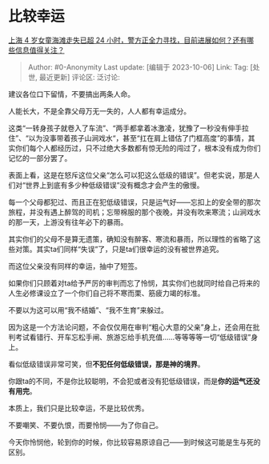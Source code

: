 # 比较幸运
[上海 4 岁女童海滩走失已超 24 小时，警方正全力寻找，目前进展如何？还有哪些信息值得关注？](https://www.zhihu.com/question/624858707/answer/3239027373)

> Author: #0-Anonymity
> Last update: [编辑于 2023-10-06]
> Link:
> Tag: [处世, 最近更新]
> 评论区:
> 泛讨论:

建议各位口下留情，不要搞出两条人命。

人能长大，不是全靠父母万无一失的，人人都有幸运成分。

这类“一转身孩子就卷入了车流”、“两手都拿着冰激凌，犹豫了一秒没有伸手拉住”、“以为没事带着孩子山涧戏水“，甚至“扛在肩上错估了门框高度”的事情，其实你们每个人都经历过，只不过绝大多数都有惊无险的闯过了，根本没有成为你们记忆的一部分罢了。

表面上看，这是在怒斥这位父亲“怎么可以犯这么低级的错误”。但老实说，那是人们对“世界上到底有多少种低级错误”没有概念才会产生的傲慢。

每一个父母都犯过、而且正在犯低级错误，只是运气好——忘扣上的安全带的那次旅程，并没有遇上醉驾的司机；忘带棉服的那个夜晚，并没有吹来寒流；山涧戏水的那一天，上游没有往年必下的暴雨。

其实你们的父母不是算无遗策，确知没有醉客、寒流和暴雨，所以理性的省略了这些对策。其实ta们同样“失误”了，只是ta们很幸运的没有被世界追究。

而这位父亲没有同样的幸运，抽中了短签。

如果你们只顾着对ta给予严厉的审判而忘了怜悯，其实你们也就同时给自己将来的人生必修课设立了一个你们自己将不寒而栗、筋疲力竭的标准。

不要以为这可以用“我不结婚”、“我不生育”来躲过。

因为这是一个方法论问题，不会仅仅用在审判“粗心大意的父亲”身上，还会用在批判考试看错行、开车忘松手闸、旅游忘给手机充值……等等等等一切“低级错误”身上。

看似低级错误非常可笑，但**不犯任何低级错误，那是神的境界**。

你跟ta的不同，不是你比较聪明，不会犯或者没有犯低级错误，而是**你的运气还没有用完**。

本质上，我们只是比较幸运，不是比较优秀。

不要嘲笑、不要仇恨，而要怜悯——为了你自己。

今天你怜悯他，轮到你的时候，你比较容易原谅自己——到时候这可能是生与死的区别。